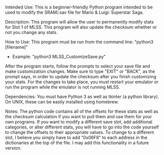 Intended Use: This is a beginner-friendly Python program intended to be used to modify the SRAM/.sav file for Mario & Luigi: Superstar Saga.

Description: This program will allow the user to permanently modify stats for Slot 1 of MLSS. This program will also update the checksum whether or not you change any stats. 

How to Use: This program must be run from the command line: "python3 [filename]"

- Example: "python3 MLSS_CustomizeSave.py"

After the program starts, follow the prompts to select your save file and make customization changes. Make sure to type "EXIT" or "BACK", as the prompt says, in order to update the checksum after you finish customizing your stats. For the changes to take place, you must restart your emulator or run the program while the emulator is not running MLSS.

Dependencies: You must have Python 3 as well as tkinter (a python library). On UNIX, these can be easily installed using homebrew.

Notes: The python code contains all of the offsets for these stats as well as the checksum calculation if you want to pull them and use them for your own programs. If you want to modify a different save slot, add additional categories, or alter different stats, you will have to go into the code yourself to change the offsets to their appropriate values. To change to a different slot, I believe you simply have to add "0x06F8" to each address in the dictionaries at the top of the file. I may add this functionality in a future version.
